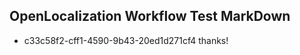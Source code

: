 ## OpenLocalization Workflow Test MarkDown
* c33c58f2-cff1-4590-9b43-20ed1d271cf4 
thanks!<!--HONumber=Mar16_HO3-->
